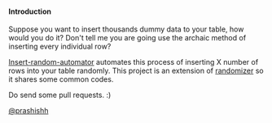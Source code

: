 #### Introduction

Suppose you want to insert thousands dummy data to your table, how would you do it? Don't tell me you are going use the archaic method of inserting every individual row? 

[Insert-random-automator][githublink] automates this process of inserting X number of rows into your table randomly. This project is an extension of [randomizer][randomizerlink] so it shares some common codes.

Do send some pull requests. :)

[@prashishh][twitter]








[githublink]: https://github.com/prashishh/random-insert-automator
[randomizerlink]: https://github.com/prashishh/randomizer
[twitter]: http://twitter.com/prashishh